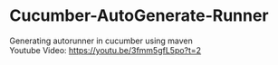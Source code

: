 # Cucumber-AutoGenerate-Runner
Generating autorunner in cucumber using maven   
Youtube Video: https://youtu.be/3fmm5gfL5po?t=2
